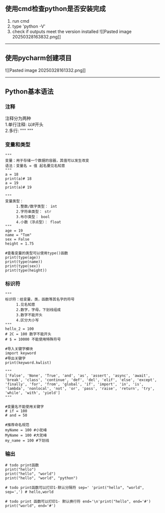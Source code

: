 ## 使用cmd检查python是否安装完成
1. run cmd
2. type 'python -V'
3. check if outputs meet the version installed
![[Pasted image 20250328163832.png]]
---

## 使用pycharm创建项目

![[Pasted image 20250328161332.png]]

---
## Python基本语法

### 注释
注释分为两种  
1.单行注释: 以#开头  
2.多行: """ """

### 变量和类型

```
"""  
变量：用于存储一个数据的容器，其值可以发生改变  
语法：变量名 = 值 起名要见名知意  
"""  
a = 18  
print(a)# 18  
a = 19  
print(a)# 19  
  
"""  
变量类型：  
     1.整数/数字类型： int     
     2.字符串类型： str     
     3.布尔类型： bool     
     4.小数（浮点型）： float
"""  
age = 19  
name = "Tom"  
sex = False  
height = 1.75  
  
#查看变量的类型可以使用type()函数  
print(type(age))  
print(type(name))  
print(type(sex))  
print(type(height))

```

### 标识符
```
"""  
标识符：给变量，类，函数等其名字的符号  
     1.见名知意  
     2.数字，字母，下划线组成  
     3.数字不能开头  
     4.区分大小写  
"""  
hello_2 = 100  
# 2C = 100 数字不能开头  
# $ = 10000 不能使用特殊符号  
  
#导入关键字模块  
import keyword  
#导出关键字  
print(keyword.kwlist)  
  
"""  
['False', 'None', 'True', 'and', 'as', 'assert', 'async', 'await', 'break', 'class', 'continue', 'def', 'del', 'elif', 'else', 'except', 'finally', 'for', 'from', 'global', 'if', 'import', 'in', 'is', 'lambda', 'nonlocal', 'not', 'or', 'pass', 'raise', 'return', 'try', 'while', 'with', 'yield']  
"""  
  
#变量名不能使用关键字  
# if = 100  
# and = 50  
  
#推荐命名规范  
myName = 100 #小驼峰  
MyName = 100 #大驼峰  
my_name = 100 #下划线
```

### 输出
```
# todo print函数  
print("hello")  
print("hello", "world")  
print("hello", "world", "python")  
  
# todo print函数可以打印1-默认分隔符 sep=' 'print("hello", "world", sep=',') # hello,world  
  
# todo print 函数可以打印1- 默认换行符 end='\n'print("hello", end='#')  
print("world", end='#')
```